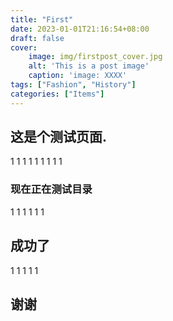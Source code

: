 ```yaml
---
title: "First"
date: 2023-01-01T21:16:54+08:00
draft: false
cover:
    image: img/firstpost_cover.jpg
    alt: 'This is a post image'
    caption: 'image: XXXX'
tags: ["Fashion", "History"]
categories: ["Items"]
---
```


## 这是个测试页面.

1
1
1
1
1
1
1
1
1

### 现在正在测试目录

1
1
1
1
1
1

## 成功了
1
1
1
1
1





## 谢谢

